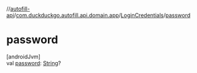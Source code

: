 //[autofill-api](../../../index.md)/[com.duckduckgo.autofill.api.domain.app](../index.md)/[LoginCredentials](index.md)/[password](password.md)

# password

[androidJvm]\
val [password](password.md): [String](https://kotlinlang.org/api/latest/jvm/stdlib/kotlin/-string/index.html)?

